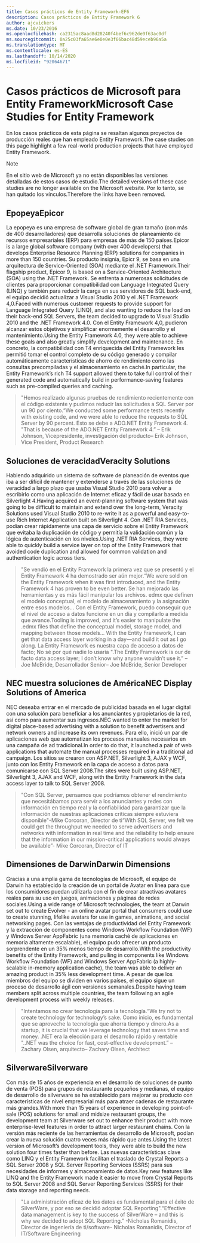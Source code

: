 ```yaml
---
title: Casos prácticos de Entity Framework-EF6
description: Casos prácticos de Entity Framework 6
author: ajcvickers
ms.date: 10/23/2016
ms.openlocfilehash: ca2315ac8aad8d28240f4bef6c962de0f63ac0df
ms.sourcegitcommit: 0a25c03fa65ae6e0e0e3f66bac48d59eceb96a5a
ms.translationtype: MT
ms.contentlocale: es-ES
ms.lasthandoff: 10/14/2020
ms.locfileid: "92064671"
---
```

# <a name="microsoft-case-studies-for-entity-framework"></a><span data-ttu-id="2f57d-103">Casos prácticos de Microsoft para Entity Framework</span><span class="sxs-lookup"><span data-stu-id="2f57d-103">Microsoft Case Studies for Entity Framework</span></span>
<span data-ttu-id="2f57d-104">En los casos prácticos de esta página se resaltan algunos proyectos de producción reales que han empleado Entity Framework.</span><span class="sxs-lookup"><span data-stu-id="2f57d-104">The case studies on this page highlight a few real-world production projects that have employed Entity Framework.</span></span>
> [!NOTE]
> <span data-ttu-id="2f57d-105">En el sitio web de Microsoft ya no están disponibles las versiones detalladas de estos casos de estudio.</span><span class="sxs-lookup"><span data-stu-id="2f57d-105">The detailed versions of these case studies are no longer available on the Microsoft website.</span></span> <span data-ttu-id="2f57d-106">Por lo tanto, se han quitado los vínculos.</span><span class="sxs-lookup"><span data-stu-id="2f57d-106">Therefore the links have been removed.</span></span>

## <a name="epicor"></a><span data-ttu-id="2f57d-107">Epopeya</span><span class="sxs-lookup"><span data-stu-id="2f57d-107">Epicor</span></span>
<span data-ttu-id="2f57d-108">La epopeya es una empresa de software global de gran tamaño (con más de 400 desarrolladores) que desarrolla soluciones de planeamiento de recursos empresariales (ERP) para empresas de más de 150 países.</span><span class="sxs-lookup"><span data-stu-id="2f57d-108">Epicor is a large global software company (with over 400 developers) that develops Enterprise Resource Planning (ERP) solutions for companies in more than 150 countries.</span></span>
<span data-ttu-id="2f57d-109">Su producto insignia, Epicr 9, se basa en una arquitectura de Service-Oriented (SOA) mediante el .NET Framework.</span><span class="sxs-lookup"><span data-stu-id="2f57d-109">Their flagship product, Epicor 9, is based on a Service-Oriented Architecture (SOA) using the .NET Framework.</span></span>
<span data-ttu-id="2f57d-110">Se enfrenta a numerosas solicitudes de clientes para proporcionar compatibilidad con Language Integrated Query (LINQ) y también para reducir la carga en sus servidores de SQL back-end, el equipo decidió actualizar a Visual Studio 2010 y el .NET Framework 4,0.</span><span class="sxs-lookup"><span data-stu-id="2f57d-110">Faced with numerous customer requests to provide support for Language Integrated Query (LINQ), and also wanting to reduce the load on their back-end SQL Servers, the team decided to upgrade to Visual Studio 2010 and the .NET Framework 4.0.</span></span>
<span data-ttu-id="2f57d-111">Con el Entity Framework 4,0, pudieron alcanzar estos objetivos y simplificar enormemente el desarrollo y el mantenimiento.</span><span class="sxs-lookup"><span data-stu-id="2f57d-111">Using the Entity Framework 4.0, they were able to achieve these goals and also greatly simplify development and maintenance.</span></span>
<span data-ttu-id="2f57d-112">En concreto, la compatibilidad con T4 enriquecida del Entity Framework les permitió tomar el control completo de su código generado y compilar automáticamente características de ahorro de rendimiento como las consultas precompiladas y el almacenamiento en caché.</span><span class="sxs-lookup"><span data-stu-id="2f57d-112">In particular, the Entity Framework’s rich T4 support allowed them to take full control of their generated code and automatically build in performance-saving features such as pre-compiled queries and caching.</span></span>

> <span data-ttu-id="2f57d-113">"Hemos realizado algunas pruebas de rendimiento recientemente con el código existente y pudimos reducir las solicitudes a SQL Server por un 90 por ciento.</span><span class="sxs-lookup"><span data-stu-id="2f57d-113">“We conducted some performance tests recently with existing code, and we were able to reduce the requests to SQL Server by 90 percent.</span></span>
<span data-ttu-id="2f57d-114">Esto se debe a ADO.NET Entity Framework 4. "</span><span class="sxs-lookup"><span data-stu-id="2f57d-114">That is because of the ADO.NET Entity Framework 4.”</span></span> <span data-ttu-id="2f57d-115">– Erik Johnson, Vicepresidente, investigación del producto</span><span class="sxs-lookup"><span data-stu-id="2f57d-115">– Erik Johnson, Vice President, Product Research</span></span>  

## <a name="veracity-solutions"></a><span data-ttu-id="2f57d-116">Soluciones de veracidad</span><span class="sxs-lookup"><span data-stu-id="2f57d-116">Veracity Solutions</span></span>
<span data-ttu-id="2f57d-117">Habiendo adquirido un sistema de software de planeación de eventos que iba a ser difícil de mantener y extenderse a través de las soluciones de veracidad a largo plazo que usaba Visual Studio 2010 para volver a escribirlo como una aplicación de Internet eficaz y fácil de usar basada en Silverlight 4.</span><span class="sxs-lookup"><span data-stu-id="2f57d-117">Having acquired an event-planning software system that was going to be difficult to maintain and extend over the long-term, Veracity Solutions used Visual Studio 2010 to re-write it as a powerful and easy-to-use Rich Internet Application built on Silverlight 4.</span></span>
<span data-ttu-id="2f57d-118">Con .NET RIA Services, podían crear rápidamente una capa de servicio sobre el Entity Framework que evitaba la duplicación de código y permitía la validación común y la lógica de autenticación en los niveles.</span><span class="sxs-lookup"><span data-stu-id="2f57d-118">Using .NET RIA Services, they were able to quickly build a service layer on top of the Entity Framework that avoided code duplication and allowed for common validation and authentication logic across tiers.</span></span>  

> <span data-ttu-id="2f57d-119">"Se vendió en el Entity Framework la primera vez que se presentó y el Entity Framework 4 ha demostrado ser aún mejor.</span><span class="sxs-lookup"><span data-stu-id="2f57d-119">“We were sold on the Entity Framework when it was first introduced, and the Entity Framework 4 has proven to be even better.</span></span>
<span data-ttu-id="2f57d-120">Se han mejorado las herramientas y es más fácil manipular los archivos. edmx que definen el modelo conceptual, el modelo de almacenamiento y la asignación entre esos modelos... Con el Entity Framework, puedo conseguir que el nivel de acceso a datos funcione en un día y compilarlo a medida que avance.</span><span class="sxs-lookup"><span data-stu-id="2f57d-120">Tooling is improved, and it’s easier to manipulate the .edmx files that define the conceptual model, storage model, and mapping between those models... With the Entity Framework, I can get that data access layer working in a day—and build it out as I go along.</span></span>
<span data-ttu-id="2f57d-121">La Entity Framework es nuestra capa de acceso a datos de facto; No sé por qué nadie lo usaría ".</span><span class="sxs-lookup"><span data-stu-id="2f57d-121">The Entity Framework is our de facto data access layer; I don’t know why anyone wouldn’t use it.”</span></span> <span data-ttu-id="2f57d-122">– Joe McBride, Desarrollador Senior</span><span class="sxs-lookup"><span data-stu-id="2f57d-122">– Joe McBride, Senior Developer</span></span>

## <a name="nec-display-solutions-of-america"></a><span data-ttu-id="2f57d-123">NEC muestra soluciones de América</span><span class="sxs-lookup"><span data-stu-id="2f57d-123">NEC Display Solutions of America</span></span>
<span data-ttu-id="2f57d-124">NEC deseaba entrar en el mercado de publicidad basada en el lugar digital con una solución para beneficiar a los anunciantes y propietarios de la red, así como para aumentar sus ingresos.</span><span class="sxs-lookup"><span data-stu-id="2f57d-124">NEC wanted to enter the market for digital place-based advertising with a solution to benefit advertisers and network owners and increase its own revenues.</span></span>
<span data-ttu-id="2f57d-125">Para ello, inició un par de aplicaciones web que automatizan los procesos manuales necesarios en una campaña de ad tradicional.</span><span class="sxs-lookup"><span data-stu-id="2f57d-125">In order to do that, it launched a pair of web applications that automate the manual processes required in a traditional ad campaign.</span></span>
<span data-ttu-id="2f57d-126">Los sitios se crearon con ASP.NET, Silverlight 3, AJAX y WCF, junto con los Entity Framework en la capa de acceso a datos para comunicarse con SQL Server 2008.</span><span class="sxs-lookup"><span data-stu-id="2f57d-126">The sites were built using ASP.NET, Silverlight 3, AJAX and WCF, along with the Entity Framework in the data access layer to talk to SQL Server 2008.</span></span>

> <span data-ttu-id="2f57d-127">"Con SQL Server, pensamos que podríamos obtener el rendimiento que necesitábamos para servir a los anunciantes y redes con información en tiempo real y la confiabilidad para garantizar que la información de nuestras aplicaciones críticas siempre estuviera disponible"-Mike Corcoran, Director de ti</span><span class="sxs-lookup"><span data-stu-id="2f57d-127">“With SQL Server, we felt we could get the throughput we needed to serve advertisers and networks with information in real time and the reliability to help ensure that the information in our mission-critical applications would always be available”- Mike Corcoran, Director of IT</span></span>

## <a name="darwin-dimensions"></a><span data-ttu-id="2f57d-128">Dimensiones de Darwin</span><span class="sxs-lookup"><span data-stu-id="2f57d-128">Darwin Dimensions</span></span>
<span data-ttu-id="2f57d-129">Gracias a una amplia gama de tecnologías de Microsoft, el equipo de Darwin ha establecido la creación de un portal de Avatar en línea para que los consumidores puedan utilizarla con el fin de crear atractivas avatares reales para su uso en juegos, animaciones y páginas de redes sociales.</span><span class="sxs-lookup"><span data-stu-id="2f57d-129">Using a wide range of Microsoft technologies, the team at Darwin set out to create Evolver - an online avatar portal that consumers could use to create stunning, lifelike avatars for use in games, animations, and social networking pages.</span></span>
<span data-ttu-id="2f57d-130">Con las ventajas de productividad del Entity Framework y la extracción de componentes como Windows Workflow Foundation (WF) y Windows Server AppFabric (una memoria caché de aplicaciones en memoria altamente escalable), el equipo pudo ofrecer un producto sorprendente en un 35% menos tiempo de desarrollo.</span><span class="sxs-lookup"><span data-stu-id="2f57d-130">With the productivity benefits of the Entity Framework, and pulling in components like Windows Workflow Foundation (WF) and Windows Server AppFabric (a highly-scalable in-memory application cache), the team was able to deliver an amazing product in 35% less development time.</span></span>
<span data-ttu-id="2f57d-131">A pesar de que los miembros del equipo se dividen en varios países, el equipo sigue un proceso de desarrollo ágil con versiones semanales.</span><span class="sxs-lookup"><span data-stu-id="2f57d-131">Despite having team members split across multiple countries, the team following an agile development process with weekly releases.</span></span>

 > <span data-ttu-id="2f57d-132">"Intentamos no crear tecnología para la tecnología.</span><span class="sxs-lookup"><span data-stu-id="2f57d-132">“We try not to create technology for technology’s sake.</span></span> <span data-ttu-id="2f57d-133">Como inicio, es fundamental que se aproveche la tecnología que ahorra tiempo y dinero.</span><span class="sxs-lookup"><span data-stu-id="2f57d-133">As a startup, it is crucial that we leverage technology that saves time and money.</span></span>
 <span data-ttu-id="2f57d-134">.NET era la elección para el desarrollo rápido y rentable ".</span><span class="sxs-lookup"><span data-stu-id="2f57d-134">.NET was the choice for fast, cost-effective development.”</span></span> <span data-ttu-id="2f57d-135">– Zachary Olsen, arquitecto</span><span class="sxs-lookup"><span data-stu-id="2f57d-135">– Zachary Olsen, Architect</span></span>  

## <a name="silverware"></a><span data-ttu-id="2f57d-136">Silverware</span><span class="sxs-lookup"><span data-stu-id="2f57d-136">Silverware</span></span>
<span data-ttu-id="2f57d-137">Con más de 15 años de experiencia en el desarrollo de soluciones de punto de venta (POS) para grupos de restaurante pequeños y medianas, el equipo de desarrollo de silverware se ha establecido para mejorar su producto con características de nivel empresarial más para atraer cadenas de restaurante más grandes.</span><span class="sxs-lookup"><span data-stu-id="2f57d-137">With more than 15 years of experience in developing point-of-sale (POS) solutions for small and midsize restaurant groups, the development team at Silverware set out to enhance their product with more enterprise-level features in order to attract larger restaurant chains.</span></span>
<span data-ttu-id="2f57d-138">Con la versión más reciente de las herramientas de desarrollo de Microsoft, podían crear la nueva solución cuatro veces más rápido que antes.</span><span class="sxs-lookup"><span data-stu-id="2f57d-138">Using the latest version of Microsoft’s development tools, they were able to build the new solution four times faster than before.</span></span>
<span data-ttu-id="2f57d-139">Las nuevas características clave como LINQ y el Entity Framework facilitan el traslado de Crystal Reports a SQL Server 2008 y SQL Server Reporting Services (SSRS) para sus necesidades de informes y almacenamiento de datos.</span><span class="sxs-lookup"><span data-stu-id="2f57d-139">Key new features like LINQ and the Entity Framework made it easier to move from Crystal Reports to SQL Server 2008 and SQL Server Reporting Services (SSRS) for their data storage and reporting needs.</span></span>

> <span data-ttu-id="2f57d-140">"La administración eficaz de los datos es fundamental para el éxito de SilverWare, y por eso se decidió adoptar SQL Reporting".</span><span class="sxs-lookup"><span data-stu-id="2f57d-140">“Effective data management is key to the success of SilverWare – and this is why we decided to adopt SQL Reporting.”</span></span> <span data-ttu-id="2f57d-141">-Nicholas Romanidis, Director de ingeniería de ti/software</span><span class="sxs-lookup"><span data-stu-id="2f57d-141">- Nicholas Romanidis, Director of IT/Software Engineering</span></span>
